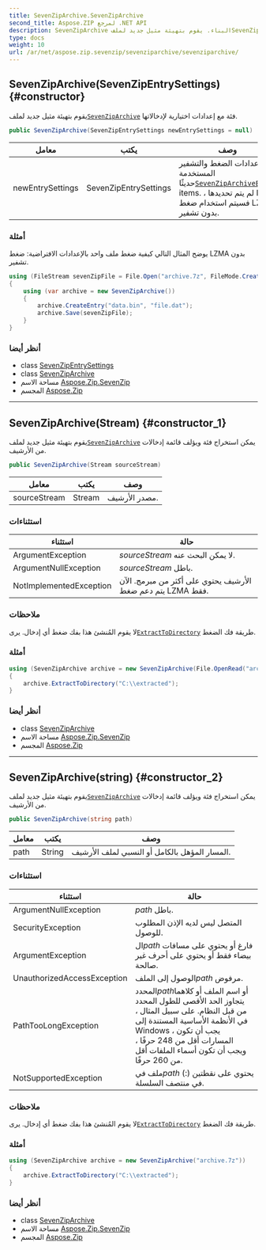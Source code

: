 ```yaml
---
title: SevenZipArchive.SevenZipArchive
second_title: Aspose.ZIP لمرجع .NET API
description: SevenZipArchive البناء. يقوم بتهيئة مثيل جديد لملفSevenZipArchive فئة مع إعدادات اختيارية لإدخالاتها.
type: docs
weight: 10
url: /ar/net/aspose.zip.sevenzip/sevenziparchive/sevenziparchive/
---
```

## SevenZipArchive(SevenZipEntrySettings) {#constructor}

يقوم بتهيئة مثيل جديد لملف[`SevenZipArchive`](../) فئة مع إعدادات اختيارية لإدخالاتها.

```csharp
public SevenZipArchive(SevenZipEntrySettings newEntrySettings = null)
```

| معامل | يكتب | وصف |
| --- | --- | --- |
| newEntrySettings | SevenZipEntrySettings | إعدادات الضغط والتشفير المستخدمة حديثًا[`SevenZipArchiveEntry`](../../sevenziparchiveentry/) items. إذا لم يتم تحديدها ، فسيتم استخدام ضغط LZMA بدون تشفير. |

### أمثلة

يوضح المثال التالي كيفية ضغط ملف واحد بالإعدادات الافتراضية: ضغط LZMA بدون تشفير.

```csharp
using (FileStream sevenZipFile = File.Open("archive.7z", FileMode.Create))
{
    using (var archive = new SevenZipArchive())
    {
        archive.CreateEntry("data.bin", "file.dat");
        archive.Save(sevenZipFile);
    }
}
```

### أنظر أيضا

* class [SevenZipEntrySettings](../../../aspose.zip.saving/sevenzipentrysettings/)
* class [SevenZipArchive](../)
* مساحة الاسم [Aspose.Zip.SevenZip](../../sevenziparchive/)
* المجسم [Aspose.Zip](../../../)

---

## SevenZipArchive(Stream) {#constructor_1}

يقوم بتهيئة مثيل جديد لملف[`SevenZipArchive`](../) يمكن استخراج فئة ويؤلف قائمة إدخالات من الأرشيف.

```csharp
public SevenZipArchive(Stream sourceStream)
```

| معامل | يكتب | وصف |
| --- | --- | --- |
| sourceStream | Stream | مصدر الأرشيف. |

### استثناءات

| استثناء | حالة |
| --- | --- |
| ArgumentException | *sourceStream* لا يمكن البحث عنه. |
| ArgumentNullException | *sourceStream* باطل. |
| NotImplementedException | الأرشيف يحتوي على أكثر من مبرمج. الآن يتم دعم ضغط LZMA فقط. |

### ملاحظات

لا يقوم المُنشئ هذا بفك ضغط أي إدخال. يرى[`ExtractToDirectory`](../extracttodirectory/) طريقة فك الضغط.

### أمثلة

```csharp
using (SevenZipArchive archive = new SevenZipArchive(File.OpenRead("archive.7z")))
{
    archive.ExtractToDirectory("C:\\extracted");
}
```

### أنظر أيضا

* class [SevenZipArchive](../)
* مساحة الاسم [Aspose.Zip.SevenZip](../../sevenziparchive/)
* المجسم [Aspose.Zip](../../../)

---

## SevenZipArchive(string) {#constructor_2}

يقوم بتهيئة مثيل جديد لملف[`SevenZipArchive`](../) يمكن استخراج فئة ويؤلف قائمة إدخالات من الأرشيف.

```csharp
public SevenZipArchive(string path)
```

| معامل | يكتب | وصف |
| --- | --- | --- |
| path | String | المسار المؤهل بالكامل أو النسبي لملف الأرشيف. |

### استثناءات

| استثناء | حالة |
| --- | --- |
| ArgumentNullException | *path* باطل. |
| SecurityException | المتصل ليس لديه الإذن المطلوب للوصول. |
| ArgumentException | ال*path* فارغ أو يحتوي على مسافات بيضاء فقط أو يحتوي على أحرف غير صالحة. |
| UnauthorizedAccessException | الوصول إلى الملف*path* مرفوض. |
| PathTooLongException | المحدد*path*أو اسم الملف أو كلاهما يتجاوز الحد الأقصى للطول المحدد من قبل النظام. على سبيل المثال ، في الأنظمة الأساسية المستندة إلى Windows ، يجب أن تكون المسارات أقل من 248 حرفًا ، ويجب أن تكون أسماء الملفات أقل من 260 حرفًا. |
| NotSupportedException | ملف في*path* يحتوي على نقطتين (:) في منتصف السلسلة. |

### ملاحظات

لا يقوم المُنشئ هذا بفك ضغط أي إدخال. يرى[`ExtractToDirectory`](../extracttodirectory/) طريقة فك الضغط.

### أمثلة

```csharp
using (SevenZipArchive archive = new SevenZipArchive("archive.7z"))
{
    archive.ExtractToDirectory("C:\\extracted");
}
```

### أنظر أيضا

* class [SevenZipArchive](../)
* مساحة الاسم [Aspose.Zip.SevenZip](../../sevenziparchive/)
* المجسم [Aspose.Zip](../../../)


